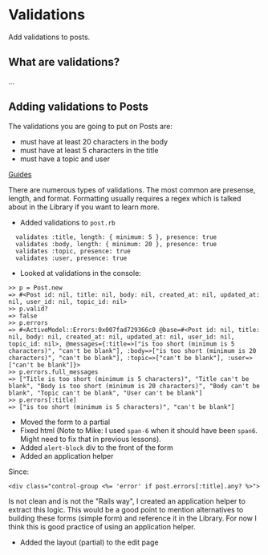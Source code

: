 # Validations

Add validations to posts.

## What are validations?

...

## Adding validations to Posts

The validations you are going to put on Posts are:

- must have at least 20 characters in the body
- must have at least 5 characters in the title
- must have a topic and user

[Guides](http://guides.rubyonrails.org/active_record_validations_callbacks.html)

There are numerous types of validations. The most common are presense, length, and format. Formatting usually requires a regex which is talked about in the Library if you want to learn more.

* Added validations to `post.rb`

```
  validates :title, length: { minimum: 5 }, presence: true
  validates :body, length: { minimum: 20 }, presence: true
  validates :topic, presence: true
  validates :user, presence: true
```

* Looked at validations in the console:

```
>> p = Post.new
=> #<Post id: nil, title: nil, body: nil, created_at: nil, updated_at: nil, user_id: nil, topic_id: nil>
>> p.valid?
=> false
>> p.errors
=> #<ActiveModel::Errors:0x007fad729366c0 @base=#<Post id: nil, title: nil, body: nil, created_at: nil, updated_at: nil, user_id: nil, topic_id: nil>, @messages={:title=>["is too short (minimum is 5 characters)", "can't be blank"], :body=>["is too short (minimum is 20 characters)", "can't be blank"], :topic=>["can't be blank"], :user=>["can't be blank"]}>
>> p.errors.full_messages
=> ["Title is too short (minimum is 5 characters)", "Title can't be blank", "Body is too short (minimum is 20 characters)", "Body can't be blank", "Topic can't be blank", "User can't be blank"]
>> p.errors[:title]
=> ["is too short (minimum is 5 characters)", "can't be blank"]
```

* Moved the form to a partial
* Fixed html (Note to Mike: I used `span-6` when it should have been `span6`. Might need to fix that in previous lessons).
* Added `alert-block` div to the front of the form
* Added an application helper

Since:

```
<div class="control-group <%= 'error' if post.errors[:title].any? %>">
```

Is not clean and is not the "Rails way", I created an application helper to extract this logic. This would be a good point to mention alternatives to building these forms (simple form) and reference it in the Library. For now I think this is good practice of using an application helper.

* Added the layout (partial) to the edit page
